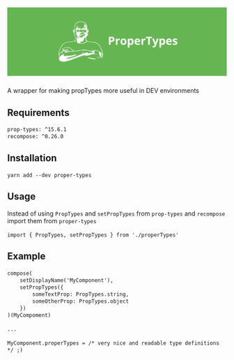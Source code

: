 # <img src='https://github.com/magic-m-johnson/proper-types/raw/master/pt.png' title='properTypes' />

A wrapper for making propTypes more useful in DEV environments

## Requirements

    prop-types: ^15.6.1
    recompose: ^0.26.0

## Installation

`yarn add --dev proper-types`

## Usage

Instead of using `PropTypes` and `setPropTypes` from `prop-types` and `recompose` import them from `proper-types`

`import { PropTypes, setPropTypes } from './properTypes'`

## Example

    compose(
        setDisplayName('MyComponent'),
        setPropTypes({
            someTextProp: PropTypes.string,
            someOtherProp: PropTypes.object
        })
    )(MyCompoment)

    ...
        
    MyComponent.properTypes = /* very nice and readable type definitions */ ;)